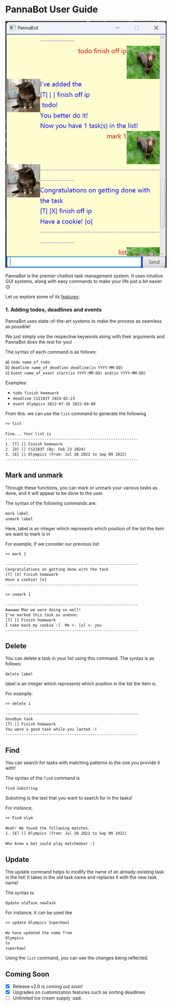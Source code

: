 # PannaBot User Guide

![Image of UI](ui.png)

PannaBot is the premier chatbot task management system. 
It uses intuitive GUI systems, along with easy
commands to make your life just a _bit_ easier :wink: 

Let us explore some of its <u>features</u>: 

### 1. Adding todos, deadlines and events

PannaBot uses state-of-the-art systems to make the process as seamless as possible!

We just simply use the respective keywords along with their arguments and PannaBot does the rest for you!

The syntax of each command is as follows: 

a) `todo name_of_todo`\
b) `deadline name_of_deadline deadline(in YYYY-MM-DD)`\
c) `Event name_of_event start(in YYYY-MM-DD) end(in YYYY-MM-DD)`

Examples:
* `todo finish homework`
* `deadline CS2103T 2024-02-23`
* `event Olympics 2022-07-26 2022-09-09`

From this: we can use the `list` command to generate the following

```
>> list

Fine... Your list is
----------------------------------------------------------
1. [T] [] Finish homework
2. [D] [] CS2103T (By: Feb 23 2024)
3. [E} [] Olympics (from: Jul 26 2022 to Sep 09 2022)
----------------------------------------------------------

```

## Mark and unmark

Through these functions, you can mark or unmark your various tasks as done, and it will appear to be done to the user.

The syntax of the following commands are: 

`mark label`\
`unmark label`

Here, label is an integer which represents which position of the list the item we want to mark is in

For example, if we consider our previous list: 

```
>> mark 1

----------------------------------------------------------
Congratulations on getting done with the task
[T] [X] Finish homework
Have a cookie! [o]
----------------------------------------------------------
```

```
>> unmark 1

----------------------------------------------------------
Awwwww Man we were doing so well!
I've marked this task as undone:
[T] [] Finish homework
I take back my cookie :[  Me <- [o] <- you
----------------------------------------------------------
```





## Delete

You can delete a task in your list using this command. The syntax is as follows:

`delete label`

label is an integer which represents which position in the list the item is.

For example: 

```
>> delete 1

----------------------------------------------------------
Goodbye task
[T] [] Finish homework
You were a good task while you lasted :(
----------------------------------------------------------
```

## Find

You can search for tasks with matching patterns to the one you provide it with!

The syntax of the `find` command is

`find Substring`

Substring is the text that you want to search for in the tasks!

For instance, 
```
>> Find olym

Woah! We found the following matches.
1. [E] [] Olympics (from: Jul 26 2022 to Sep 09 2022)

Who knew a bot could play matchmaker :]
```

## Update

The update command helps to modify the name of an already-existing task in the list!
It takes in the old task name and replaces it with the new task name!

The syntax is: 

`Update oldTask newTask`

For instance, it can be used like

```
>> update Olympics Superbowl

We have updated the name from
Olympics
to
superbowl
```

Using the `list` command, you can see the changes being reflected.


## **Coming Soon**

- [x] Release v2.0 is coming out soon!
- [x] Upgrades on customization features such as sorting deadlines
- [ ] Unlimited ice cream supply :sad: